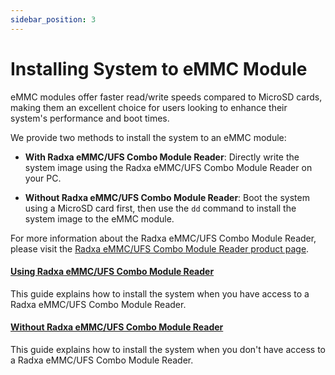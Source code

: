 ```yaml
---
sidebar_position: 3
---
```


# Installing System to eMMC Module

eMMC modules offer faster read/write speeds compared to MicroSD cards, making them an excellent choice for users looking to enhance their system's performance and boot times.

We provide two methods to install the system to an eMMC module:

- **With Radxa eMMC/UFS Combo Module Reader**: Directly write the system image using the Radxa eMMC/UFS Combo Module Reader on your PC.

- **Without Radxa eMMC/UFS Combo Module Reader**: Boot the system using a MicroSD card first, then use the `dd` command to install the system image to the eMMC module.

For more information about the Radxa eMMC/UFS Combo Module Reader, please visit the [Radxa eMMC/UFS Combo Module Reader product page](https://radxa.com/products/accessories/emmc-ufs-module-reader).

#### [Using Radxa eMMC/UFS Combo Module Reader](/cubie/a7a/getting-started/install-system/emmc-system/reader)

This guide explains how to install the system when you have access to a Radxa eMMC/UFS Combo Module Reader.

#### [Without Radxa eMMC/UFS Combo Module Reader](/cubie/a7a/getting-started/install-system/emmc-system/no-reader)

This guide explains how to install the system when you don't have access to a Radxa eMMC/UFS Combo Module Reader.
